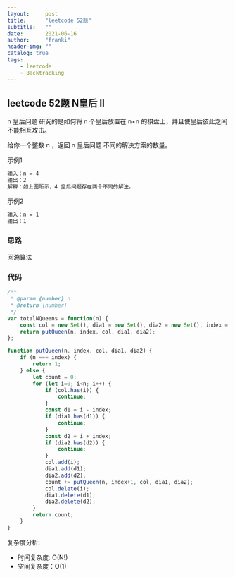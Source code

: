 ```yaml
---
layout:     post
title:      "leetcode 52题"
subtitle:   ""
date:       2021-06-16
author:     "franki"
header-img: ""
catalog: true
tags:
    - leetcode
    - Backtracking
---
```


## leetcode 52题 N皇后 II

n 皇后问题 研究的是如何将 n 个皇后放置在 n×n 的棋盘上，并且使皇后彼此之间不能相互攻击。

给你一个整数 n ，返回 n 皇后问题 不同的解决方案的数量。

示例1

```bash
输入：n = 4
输出：2
解释：如上图所示，4 皇后问题存在两个不同的解法。
```

示例2

```bash
输入：n = 1
输出：1
```

### 思路

回溯算法

### 代码

```js
/**
 * @param {number} n
 * @return {number}
 */
var totalNQueens = function(n) {
    const col = new Set(), dia1 = new Set(), dia2 = new Set(), index = 0;
    return putQueen(n, index, col, dia1, dia2);
};

function putQueen(n, index, col, dia1, dia2) {
    if (n === index) {
        return 1;
    } else {
        let count = 0;
        for (let i=0; i<n; i++) {
            if (col.has(i)) {
                continue;
            }
            const d1 = i - index;
            if (dia1.has(d1)) {
                continue;
            }
            const d2 = i + index;
            if (dia2.has(d2)) {
                continue;
            }
            col.add(i);
            dia1.add(d1);
            dia2.add(d2);
            count += putQueen(n, index+1, col, dia1, dia2);
            col.delete(i);
            dia1.delete(d1);
            dia2.delete(d2);
        }
        return count;
    }
}
```

复杂度分析:

- 时间复杂度: O(N!)
- 空间复杂度：O(1)
